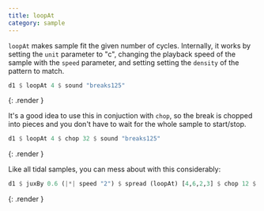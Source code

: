 ```yaml
---
title: loopAt
category: sample
---
```


`loopAt` makes sample fit the given number of cycles. Internally, it
works by setting the `unit` parameter to "c", changing the playback
speed of the sample with the `speed` parameter, and setting setting
the `density` of the pattern to match.

~~~~ haskell
d1 $ loopAt 4 $ sound "breaks125"
~~~~
{: .render }

It's a good idea to use this in conjuction with `chop`, so the break is chopped into pieces and you don't have to wait for the whole sample to start/stop.

~~~~ haskell
d1 $ loopAt 4 $ chop 32 $ sound "breaks125"
~~~~
{: .render }

Like all tidal samples, you can mess about with this considerably:

~~~~ haskell
d1 $ juxBy 0.6 (|*| speed "2") $ spread (loopAt) [4,6,2,3] $ chop 12 $ sound "fm:14"
~~~~
{: .render }
